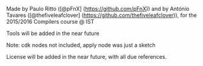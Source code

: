Made by Paulo Ritto ([@pFnX] (https://github.com/pFnX)) and by António Tavares ([@thefiveleafclover] (https://github.com/thefiveleafclover)), for the 2015/2016 Compilers course @ IST

Tools will be added in the near future

Note: cdk nodes not included, apply node was just a sketch

License will be added in the near future, with all due references.